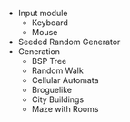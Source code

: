 - Input module
  - Keyboard
  - Mouse
- Seeded Random Generator
- Generation
  - BSP Tree
  - Random Walk
  - Cellular Automata
  - Broguelike
  - City Buildings
  - Maze with Rooms
